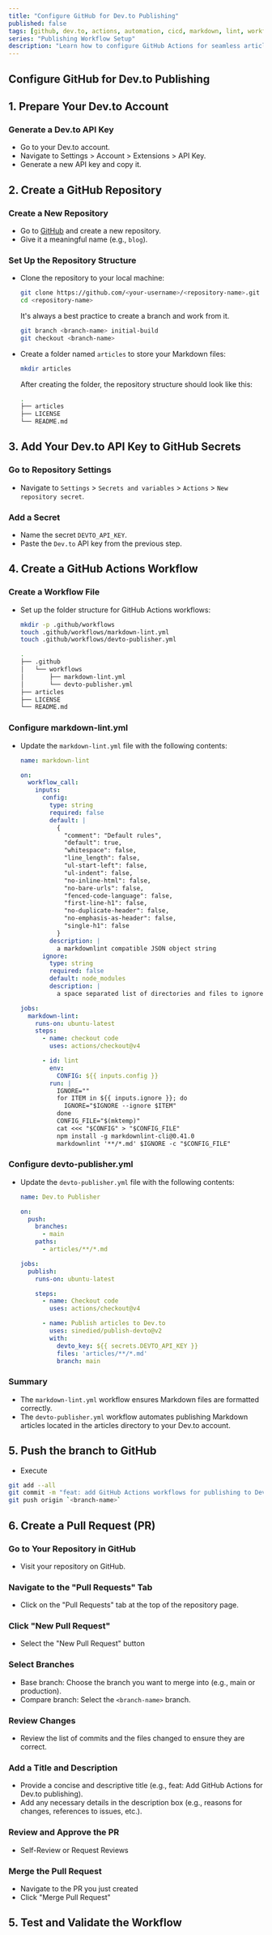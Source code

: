 ```yaml
---
title: "Configure GitHub for Dev.to Publishing"
published: false
tags: [github, dev.to, actions, automation, cicd, markdown, lint, workflow, publishing]
series: "Publishing Workflow Setup"
description: "Learn how to configure GitHub Actions for seamless article publishing to Dev.to, including Markdown linting and automated publishing workflows."
---
```


## Configure GitHub for Dev.to Publishing

## 1. Prepare Your Dev.to Account

### Generate a Dev.to API Key

- Go to your Dev.to account.
- Navigate to Settings > Account > Extensions > API Key.
- Generate a new API key and copy it.

## 2. Create a GitHub Repository

### Create a New Repository

- Go to [GitHub](https://github.com) and create a new repository.
- Give it a meaningful name (e.g., `blog`).

### Set Up the Repository Structure

- Clone the repository to your local machine:

  ```bash
  git clone https://github.com/<your-username>/<repository-name>.git
  cd <repository-name>
  ```
  
  It's always a best practice to create a branch and work from it.

  ```bash
  git branch <branch-name> initial-build
  git checkout <branch-name>
  ```

- Create a folder named `articles` to store your Markdown files:

  ```bash
  mkdir articles
  ```

  After creating the folder, the repository structure should look like this:

  ```bash
  .
  ├── articles
  ├── LICENSE
  └── README.md
  ```

## 3. Add Your Dev.to API Key to GitHub Secrets

### Go to Repository Settings

- Navigate to `Settings` > `Secrets and variables` > `Actions` > `New repository secret`.

### Add a Secret

- Name the secret `DEVTO_API_KEY`.
- Paste the `Dev.to` API key from the previous step.

## 4. Create a GitHub Actions Workflow

### Create a Workflow File

- Set up the folder structure for GitHub Actions workflows:

  ```bash
  mkdir -p .github/workflows
  touch .github/workflows/markdown-lint.yml
  touch .github/workflows/devto-publisher.yml
  ```

  ```bash
  .
  ├── .github
  │   └── workflows
  │       ├── markdown-lint.yml
  │       └── devto-publisher.yml
  ├── articles
  ├── LICENSE
  └── README.md
  ```

### Configure markdown-lint.yml

- Update the `markdown-lint.yml` file with the following contents:

  ```yaml
  name: markdown-lint

  on:
    workflow_call:
      inputs:
        config:
          type: string
          required: false
          default: |
            {
              "comment": "Default rules",
              "default": true,
              "whitespace": false,
              "line_length": false,
              "ul-start-left": false,
              "ul-indent": false,
              "no-inline-html": false,
              "no-bare-urls": false,
              "fenced-code-language": false,
              "first-line-h1": false,
              "no-duplicate-header": false,
              "no-emphasis-as-header": false,
              "single-h1": false
            }
          description: |
            a markdownlint compatible JSON object string
        ignore:
          type: string
          required: false
          default: node_modules
          description: |
            a space separated list of directories and files to ignore

  jobs:
    markdown-lint:
      runs-on: ubuntu-latest
      steps:
        - name: checkout code
          uses: actions/checkout@v4

        - id: lint
          env:
            CONFIG: ${{ inputs.config }}
          run: |
            IGNORE=""
            for ITEM in ${{ inputs.ignore }}; do
              IGNORE="$IGNORE --ignore $ITEM"
            done
            CONFIG_FILE="$(mktemp)"
            cat <<< "$CONFIG" > "$CONFIG_FILE"
            npm install -g markdownlint-cli@0.41.0
            markdownlint '**/*.md' $IGNORE -c "$CONFIG_FILE"
  ```

### Configure devto-publisher.yml

- Update the `devto-publisher.yml` file with the following contents:

  ```yaml
  name: Dev.to Publisher

  on:
    push:
      branches:
        - main
      paths:
        - articles/**/*.md

  jobs:
    publish:
      runs-on: ubuntu-latest

      steps:
        - name: Checkout code
          uses: actions/checkout@v4

        - name: Publish articles to Dev.to
          uses: sinedied/publish-devto@v2
          with:
            devto_key: ${{ secrets.DEVTO_API_KEY }}
            files: 'articles/**/*.md'
            branch: main
  ```

### Summary

- The `markdown-lint.yml` workflow ensures Markdown files are formatted correctly.
- The `devto-publisher.yml` workflow automates publishing Markdown articles located in the articles directory to your Dev.to account.

## 5. Push the branch to GitHub

- Execute

```bash
git add --all
git commit -m "feat: add GitHub Actions workflows for publishing to Dev.to" -m "Configure automation with markdown linting and article publishing workflows."
git push origin `<branch-name>`
```

## 6. Create a Pull Request (PR)

### Go to Your Repository in GitHub

- Visit your repository on GitHub.

### Navigate to the "Pull Requests" Tab

- Click on the "Pull Requests" tab at the top of the repository page.

### Click "New Pull Request"

- Select the "New Pull Request" button

### Select Branches

- Base branch: Choose the branch you want to merge into (e.g., main or production).
- Compare branch: Select the `<branch-name>` branch.

### Review Changes

- Review the list of commits and the files changed to ensure they are correct.

### Add a Title and Description

- Provide a concise and descriptive title (e.g., feat: Add GitHub Actions for Dev.to publishing).
- Add any necessary details in the description box (e.g., reasons for changes, references to issues, etc.).

### Review and Approve the PR

- Self-Review or Request Reviews

### Merge the Pull Request

- Navigate to the PR you just created
- Click "Merge Pull Request"

## 5. Test and Validate the Workflow
